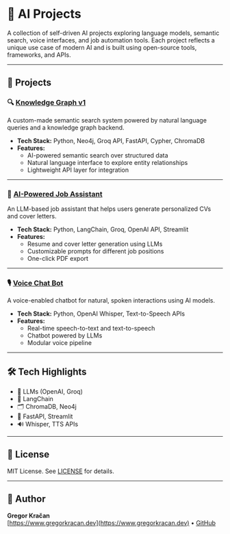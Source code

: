 # 🧠 AI Projects

A collection of self-driven AI projects exploring language models, semantic search, voice interfaces, and job automation tools. Each project reflects a unique use case of modern AI and is built using open-source tools, frameworks, and APIs.

---

## 🚀 Projects

### 🔍 [Knowledge Graph v1](./knowledge-graph-v1)
A custom-made semantic search system powered by natural language queries and a knowledge graph backend.

- **Tech Stack:** Python, Neo4j, Groq API, FastAPI, Cypher, ChromaDB
- **Features:**
  - AI-powered semantic search over structured data
  - Natural language interface to explore entity relationships
  - Lightweight API layer for integration

---

### 🤖 [AI-Powered Job Assistant](./job-assistant)
An LLM-based job assistant that helps users generate personalized CVs and cover letters.

- **Tech Stack:** Python, LangChain, Groq, OpenAI API, Streamlit
- **Features:**
  - Resume and cover letter generation using LLMs
  - Customizable prompts for different job positions
  - One-click PDF export

---

### 🎙️ [Voice Chat Bot](./voice-chat-bot)
A voice-enabled chatbot for natural, spoken interactions using AI models.

- **Tech Stack:** Python, OpenAI Whisper, Text-to-Speech APIs
- **Features:**
  - Real-time speech-to-text and text-to-speech
  - Chatbot powered by LLMs
  - Modular voice pipeline

---

## 🛠️ Tech Highlights

- 🧠 LLMs (OpenAI, Groq)
- 🔗 LangChain
- 🗂️ ChromaDB, Neo4j
- 🧪 FastAPI, Streamlit
- 🔊 Whisper, TTS APIs

---

## 📄 License

MIT License. See [LICENSE](./LICENSE) for details.

---

## 👤 Author

**Gregor Kračan**  
[https://www.gregorkracan.dev](https://www.gregorkracan.dev) • [GitHub](https://github.com/GbruhG)

